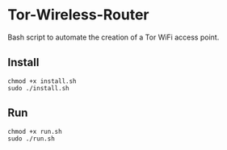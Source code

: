 # Tor-Wireless-Router
Bash script to automate the creation of a Tor WiFi access point.

## Install
```
chmod +x install.sh
sudo ./install.sh
```

## Run
```
chmod +x run.sh
sudo ./run.sh
```
